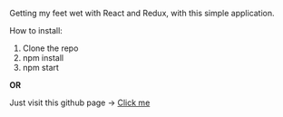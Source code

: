 Getting my feet wet with React and Redux, with this simple application.

How to install:

1. Clone the repo
2. npm install
3. npm start

<strong>OR</strong>

Just visit this github page -> <a href="https://iljasl.github.io/roboFriends/">Click me</a>
